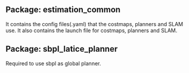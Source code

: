 ## Package: estimation_common
It contains the config files(.yaml) that the costmaps, planners and SLAM use.
It also contains the launch file for costmaps, planners and SLAM.

## Package: sbpl_latice_planner
Required to use sbpl as global planner.